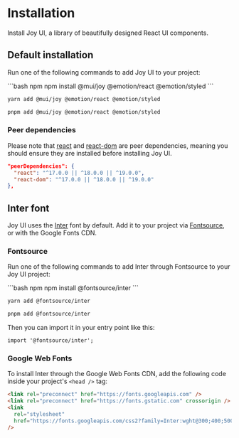 # Installation

<p class="description">Install Joy UI, a library of beautifully designed React UI components.</p>

## Default installation

Run one of the following commands to add Joy UI to your project:

<codeblock storageKey="package-manager">
```bash npm
npm install @mui/joy @emotion/react @emotion/styled
```

```bash yarn
yarn add @mui/joy @emotion/react @emotion/styled
```

```bash pnpm
pnpm add @mui/joy @emotion/react @emotion/styled
```

</codeblock>

### Peer dependencies

<!-- #react-peer-version -->

Please note that [react](https://www.npmjs.com/package/react) and [react-dom](https://www.npmjs.com/package/react-dom) are peer dependencies, meaning you should ensure they are installed before installing Joy UI.

```json
"peerDependencies": {
  "react": "^17.0.0 || ^18.0.0 || ^19.0.0",
  "react-dom": "^17.0.0 || ^18.0.0 || ^19.0.0"
},
```

## Inter font

Joy UI uses the [Inter](https://rsms.me/inter/)
font by default.
Add it to your project via [Fontsource](https://fontsource.org/), or with the Google Fonts CDN.

### Fontsource

Run one of the following commands to add Inter through Fontsource to your Joy UI project:

<codeblock storageKey="package-manager">
```bash npm
npm install @fontsource/inter
```

```bash yarn
yarn add @fontsource/inter
```

```bash pnpm
pnpm add @fontsource/inter
```

</codeblock>

Then you can import it in your entry point like this:

```tsx
import '@fontsource/inter';
```

### Google Web Fonts

To install Inter through the Google Web Fonts CDN, add the following code inside your project's `<head />` tag:

```html
<link rel="preconnect" href="https://fonts.googleapis.com" />
<link rel="preconnect" href="https://fonts.gstatic.com" crossorigin />
<link
  rel="stylesheet"
  href="https://fonts.googleapis.com/css2?family=Inter:wght@300;400;500;600;700&display=swap"
/>
```
